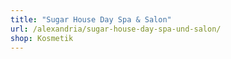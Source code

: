 ```yaml
---
title: "Sugar House Day Spa & Salon"
url: /alexandria/sugar-house-day-spa-und-salon/
shop: Kosmetik
---
```

